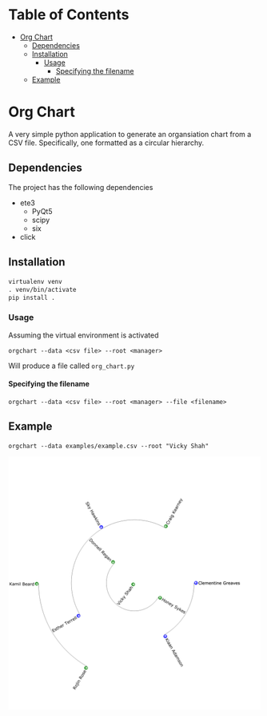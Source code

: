 # Table of Contents
<!-- ts -->
* [Org Chart](#org-chart)
    * [Dependencies](#dependencies)
    * [Installation](#installation)
        * [Usage](#usage)
            * [Specifying the filename](#specifying-the-filename)
    * [Example](#example)
<!-- te -->
# Org Chart

A very simple python application to generate an organsiation chart from a CSV 
file. Specifically, one formatted as a circular hierarchy. 

## Dependencies

The project has the following dependencies

* ete3
    * PyQt5
    * scipy
    * six
* click

## Installation

```shell script
virtualenv venv
. venv/bin/activate
pip install . 
```

### Usage

Assuming the virtual environment is activated

```shell script
orgchart --data <csv file> --root <manager>
```

Will produce a file called ``org_chart.py``

#### Specifying the filename

```shell script
orgchart --data <csv file> --root <manager> --file <filename>
```

## Example

```shell script
orgchart --data examples/example.csv --root "Vicky Shah"
```

![oc1](examples/oc1.png)

